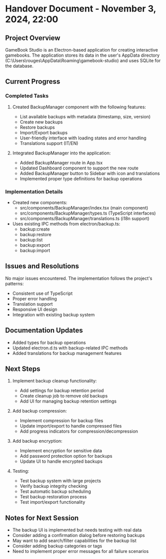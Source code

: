 # Handover Document - November 3, 2024, 22:00

## Project Overview
GameBook Studio is an Electron-based application for creating interactive gamebooks. The application stores its data in the user's AppData directory (C:\Users\rouges\AppData\Roaming\gamebook-studio) and uses SQLite for the database.

## Current Progress

### Completed Tasks
1. Created BackupManager component with the following features:
   - List available backups with metadata (timestamp, size, version)
   - Create new backups
   - Restore backups
   - Import/Export backups
   - User-friendly interface with loading states and error handling
   - Translations support (IT/EN)

2. Integrated BackupManager into the application:
   - Added BackupManager route in App.tsx
   - Updated Dashboard component to support the new route
   - Added BackupManager button to Sidebar with icon and translations
   - Implemented proper type definitions for backup operations

### Implementation Details
- Created new components:
  - src/components/BackupManager/index.tsx (main component)
  - src/components/BackupManager/types.ts (TypeScript interfaces)
  - src/components/BackupManager/translations.ts (i18n support)
- Uses existing IPC methods from electron/backup.ts:
  - backup:create
  - backup:restore
  - backup:list
  - backup:export
  - backup:import

## Issues and Resolutions
No major issues encountered. The implementation follows the project's patterns:
- Consistent use of TypeScript
- Proper error handling
- Translation support
- Responsive UI design
- Integration with existing backup system

## Documentation Updates
- Added types for backup operations
- Updated electron.d.ts with backup-related IPC methods
- Added translations for backup management features

## Next Steps
1. Implement backup cleanup functionality:
   - Add settings for backup retention period
   - Create cleanup job to remove old backups
   - Add UI for managing backup retention settings

2. Add backup compression:
   - Implement compression for backup files
   - Update import/export to handle compressed files
   - Add progress indicators for compression/decompression

3. Add backup encryption:
   - Implement encryption for sensitive data
   - Add password protection option for backups
   - Update UI to handle encrypted backups

4. Testing:
   - Test backup system with large projects
   - Verify backup integrity checking
   - Test automatic backup scheduling
   - Test backup restoration process
   - Test import/export functionality

## Notes for Next Session
- The backup UI is implemented but needs testing with real data
- Consider adding a confirmation dialog before restoring backups
- May want to add search/filter capabilities for the backup list
- Consider adding backup categories or tags
- Need to implement proper error messages for all failure scenarios
